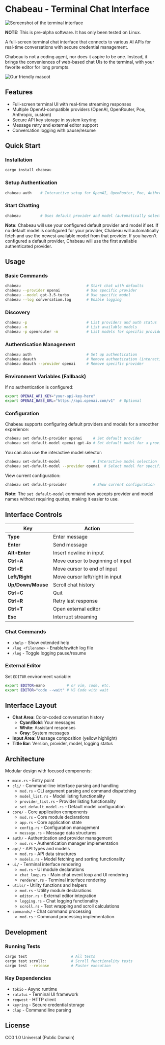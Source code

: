 # Chabeau - Terminal Chat Interface

![Screenshot of the terminal interface](screenshot.png)

**NOTE:** This is pre-alpha software. It has only been tested on Linux.

A full-screen terminal chat interface that connects to various AI APIs for real-time conversations with secure credential management.

Chabeau is not a coding agent, nor does it aspire to be one. Instead, it brings the conveniences of web-based chat UIs to the terminal, with your favorite editor for long prompts.

![Our friendly mascot](chabeau-mascot-small.png)

## Features

- Full-screen terminal UI with real-time streaming responses
- Multiple OpenAI-compatible providers (OpenAI, OpenRouter, Poe, Anthropic, custom)
- Secure API key storage in system keyring
- Message retry and external editor support
- Conversation logging with pause/resume

## Quick Start

### Installation
```bash
cargo install chabeau
```

### Setup Authentication
```bash
chabeau auth    # Interactive setup for OpenAI, OpenRouter, Poe, Anthropic, or custom providers
```

### Start Chatting
```bash
chabeau         # Uses default provider and model (automatically selects newest model if no default configured)
```

**Note:** Chabeau will use your configured default provider and model if set. If no default model is configured for your provider, Chabeau will automatically fetch and use the newest available model from that provider. If you haven't configured a default provider, Chabeau will use the first available authenticated provider.

## Usage

### Basic Commands
```bash
chabeau                              # Start chat with defaults
chabeau --provider openai            # Use specific provider
chabeau --model gpt-3.5-turbo        # Use specific model
chabeau --log conversation.log       # Enable logging
```

### Discovery
```bash
chabeau -p                           # List providers and auth status
chabeau -m                           # List available models
chabeau -p openrouter -m             # List models for specific provider
```

### Authentication Management
```bash
chabeau auth                         # Set up authentication
chabeau deauth                       # Remove authentication (interactive)
chabeau deauth --provider openai     # Remove specific provider
```

### Environment Variables (Fallback)
If no authentication is configured:
```bash
export OPENAI_API_KEY="your-api-key-here"
export OPENAI_BASE_URL="https://api.openai.com/v1"  # Optional
```

### Configuration

Chabeau supports configuring default providers and models for a smoother experience:

```bash
chabeau set default-provider openai     # Set default provider
chabeau set default-model openai gpt-4o # Set default model for a provider
```

You can also use the interactive model selector:
```bash
chabeau set-default-model               # Interactive model selection
chabeau set-default-model --provider openai  # Select model for specific provider
```

View current configuration:
```bash
chabeau set default-provider            # Show current configuration
```

**Note:** The `set default-model` command now accepts provider and model names without requiring quotes, making it easier to use.

## Interface Controls

| Key | Action |
|-----|--------|
| **Type** | Enter message |
| **Enter** | Send message |
| **Alt+Enter** | Insert newline in input |
| **Ctrl+A** | Move cursor to beginning of input |
| **Ctrl+E** | Move cursor to end of input |
| **Left/Right** | Move cursor left/right in input |
| **Up/Down/Mouse** | Scroll chat history |
| **Ctrl+C** | Quit |
| **Ctrl+R** | Retry last response |
| **Ctrl+T** | Open external editor |
| **Esc** | Interrupt streaming |

### Chat Commands
- `/help` - Show extended help
- `/log <filename>` - Enable/switch log file
- `/log` - Toggle logging pause/resume

### External Editor
Set `EDITOR` environment variable:
```bash
export EDITOR=nano          # or vim, code, etc.
export EDITOR="code --wait" # VS Code with wait
```

## Interface Layout

- **Chat Area**: Color-coded conversation history
  - **Cyan/Bold**: Your messages
  - **White**: Assistant responses
  - **Gray**: System messages
- **Input Area**: Message composition (yellow highlight)
- **Title Bar**: Version, provider, model, logging status

## Architecture

Modular design with focused components:

- `main.rs` - Entry point
- `cli/` - Command-line interface parsing and handling
  - `mod.rs` - CLI argument parsing and command dispatching
  - `model_list.rs` - Model listing functionality
  - `provider_list.rs` - Provider listing functionality
  - `set_default_model.rs` - Default model configuration
- `core/` - Core application components
  - `mod.rs` - Core module declarations
  - `app.rs` - Core application state
  - `config.rs` - Configuration management
  - `message.rs` - Message data structures
- `auth/` - Authentication and provider management
  - `mod.rs` - Authentication manager implementation
- `api/` - API types and models
  - `mod.rs` - API data structures
  - `models.rs` - Model fetching and sorting functionality
- `ui/` - Terminal interface rendering
  - `mod.rs` - UI module declarations
  - `chat_loop.rs` - Main chat event loop and UI rendering
  - `renderer.rs` - Terminal interface rendering
- `utils/` - Utility functions and helpers
  - `mod.rs` - Utility module declarations
  - `editor.rs` - External editor integration
  - `logging.rs` - Chat logging functionality
  - `scroll.rs` - Text wrapping and scroll calculations
- `commands/` - Chat command processing
  - `mod.rs` - Command processing implementation

## Development

### Running Tests
```bash
cargo test                    # All tests
cargo test scroll::           # Scroll functionality tests
cargo test --release          # Faster execution
```

### Key Dependencies
- `tokio` - Async runtime
- `ratatui` - Terminal UI framework
- `reqwest` - HTTP client
- `keyring` - Secure credential storage
- `clap` - Command line parsing

## License

CC0 1.0 Universal (Public Domain)
